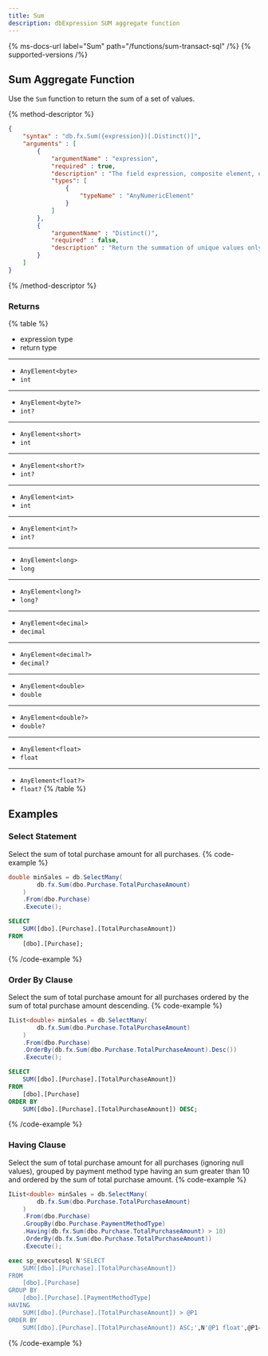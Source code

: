 ```yaml
---
title: Sum
description: dbExpression SUM aggregate function
---
```


{% ms-docs-url label="Sum" path="/functions/sum-transact-sql" /%}
{% supported-versions /%}

## Sum Aggregate Function

Use the `Sum` function to return the sum of a set of values.

{% method-descriptor %}
```json
{
    "syntax" : "db.fx.Sum({expression})[.Distinct()]",
    "arguments" : [
        {
            "argumentName" : "expression",
            "required" : true,
            "description" : "The field expression, composite element, or function result to use in calculating the sum.",
            "types": [
                { 
                    "typeName" : "AnyNumericElement"
                }
            ]
        },
        {
            "argumentName" : "Distinct()",
            "required" : false,
            "description" : "Return the summation of unique values only."
        }        
    ]
}
```
{% /method-descriptor %}

### Returns
{% table %}
* expression type
* return type
---
* `AnyElement<byte>`
* `int`
---
* `AnyElement<byte?>`
* `int?`
---
* `AnyElement<short>`
* `int`
---
* `AnyElement<short?>`
* `int?`
---
* `AnyElement<int>`
* `int`
---
* `AnyElement<int?>`
* `int?`
---
* `AnyElement<long>`
* `long`
---
* `AnyElement<long?>`
* `long?`
---
* `AnyElement<decimal>`
* `decimal`
---
* `AnyElement<decimal?>`
* `decimal?`
---
* `AnyElement<double>`
* `double`
---
* `AnyElement<double?>`
* `double?`
---
* `AnyElement<float>`
* `float`
---
* `AnyElement<float?>`
* `float?`
{% /table %}

## Examples
### Select Statement
Select the sum of total purchase amount for all purchases.
{% code-example %}
```csharp
double minSales = db.SelectMany(
        db.fx.Sum(dbo.Purchase.TotalPurchaseAmount)
    )
    .From(dbo.Purchase)
    .Execute();
```
```sql
SELECT
	SUM([dbo].[Purchase].[TotalPurchaseAmount])
FROM
	[dbo].[Purchase];
```
{% /code-example %}

### Order By Clause
Select the sum of total purchase amount for all purchases ordered by the sum of total purchase amount descending.
{% code-example %}
```csharp
IList<double> minSales = db.SelectMany(
        db.fx.Sum(dbo.Purchase.TotalPurchaseAmount)
    )
    .From(dbo.Purchase)
    .OrderBy(db.fx.Sum(dbo.Purchase.TotalPurchaseAmount).Desc())
    .Execute();
```
```sql
SELECT
	SUM([dbo].[Purchase].[TotalPurchaseAmount])
FROM
	[dbo].[Purchase]
ORDER BY
	SUM([dbo].[Purchase].[TotalPurchaseAmount]) DESC;
```
{% /code-example %}

### Having Clause
Select the sum of total purchase amount for all purchases (ignoring null values), grouped by payment
method type having an sum greater than 10 and ordered by the sum of total purchase amount.
{% code-example %}
```csharp
IList<double> minSales = db.SelectMany(
        db.fx.Sum(dbo.Purchase.TotalPurchaseAmount)
    )
    .From(dbo.Purchase)
    .GroupBy(dbo.Purchase.PaymentMethodType)
    .Having(db.fx.Sum(dbo.Purchase.TotalPurchaseAmount) > 10)
    .OrderBy(db.fx.Sum(dbo.Purchase.TotalPurchaseAmount))
    .Execute();
```
```sql
exec sp_executesql N'SELECT
	SUM([dbo].[Purchase].[TotalPurchaseAmount])
FROM
	[dbo].[Purchase]
GROUP BY
	[dbo].[Purchase].[PaymentMethodType]
HAVING
	SUM([dbo].[Purchase].[TotalPurchaseAmount]) > @P1
ORDER BY
	SUM([dbo].[Purchase].[TotalPurchaseAmount]) ASC;',N'@P1 float',@P1=10
```
{% /code-example %}

